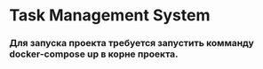 # Task Management System

### Для запуска проекта требуется запустить комманду docker-compose up в корне проекта.
